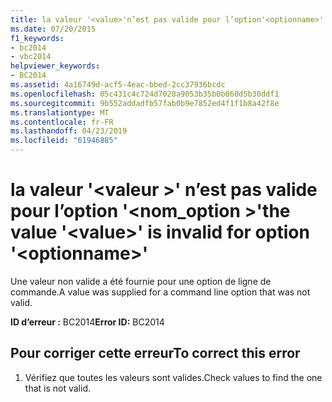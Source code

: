 ```yaml
---
title: la valeur '<value>'n’est pas valide pour l’option'<optionname>'
ms.date: 07/20/2015
f1_keywords:
- bc2014
- vbc2014
helpviewer_keywords:
- BC2014
ms.assetid: 4a16749d-acf5-4eac-bbed-2cc37936bcdc
ms.openlocfilehash: 05c431c4c724d7028a9053b35b0b860d5b30ddf1
ms.sourcegitcommit: 9b552addadfb57fab0b9e7852ed4f1f1b8a42f8e
ms.translationtype: MT
ms.contentlocale: fr-FR
ms.lasthandoff: 04/23/2019
ms.locfileid: "61946885"
---
```

# <a name="the-value-value-is-invalid-for-option-optionname"></a><span data-ttu-id="a6e6c-103">la valeur '\<valeur >' n’est pas valide pour l’option '\<nom_option >'</span><span class="sxs-lookup"><span data-stu-id="a6e6c-103">the value '\<value>' is invalid for option '\<optionname>'</span></span>
<span data-ttu-id="a6e6c-104">Une valeur non valide a été fournie pour une option de ligne de commande.</span><span class="sxs-lookup"><span data-stu-id="a6e6c-104">A value was supplied for a command line option that was not valid.</span></span>  
  
 <span data-ttu-id="a6e6c-105">**ID d’erreur :** BC2014</span><span class="sxs-lookup"><span data-stu-id="a6e6c-105">**Error ID:** BC2014</span></span>  
  
## <a name="to-correct-this-error"></a><span data-ttu-id="a6e6c-106">Pour corriger cette erreur</span><span class="sxs-lookup"><span data-stu-id="a6e6c-106">To correct this error</span></span>  
  
1. <span data-ttu-id="a6e6c-107">Vérifiez que toutes les valeurs sont valides.</span><span class="sxs-lookup"><span data-stu-id="a6e6c-107">Check values to find the one that is not valid.</span></span>
